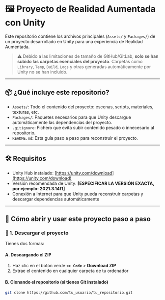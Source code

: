 # 🖼️ Proyecto de Realidad Aumentada con Unity

Este repositorio contiene los archivos principales (`Assets/` y `Packages/`) de un proyecto desarrollado en Unity para una experiencia de Realidad Aumentada.

> ⚠️ Debido a las limitaciones de tamaño de GitHub/GitLab, **solo se han subido las carpetas esenciales del proyecto**. Carpetas como `Library`, `Temp`, `Build`, `Logs` y otras generadas automáticamente por Unity no se han incluido.

---

## 📦 ¿Qué incluye este repositorio?

- `Assets/`: Todo el contenido del proyecto: escenas, scripts, materiales, texturas, etc.
- `Packages/`: Paquetes necesarios para que Unity descargue automáticamente las dependencias del proyecto.
- `.gitignore`: Fichero que evita subir contenido pesado o innecesario al repositorio.
- `README.md`: Esta guía paso a paso para reconstruir el proyecto.

---

## 🛠️ Requisitos

- Unity Hub instalado: [https://unity.com/download](https://unity.com/download)
- Versión recomendada de Unity: **[ESPECIFICAR LA VERSIÓN EXACTA, por ejemplo: 2021.3.14f1]**
- Conexión a Internet para que Unity pueda reconstruir carpetas y descargar dependencias automáticamente

---

## 🚀 Cómo abrir y usar este proyecto paso a paso

### 🧩 1. Descargar el proyecto

Tienes dos formas:

#### A. Descargando el ZIP

1. Haz clic en el botón verde **`<> Code`** > **Download ZIP**
2. Extrae el contenido en cualquier carpeta de tu ordenador

#### B. Clonando el repositorio (si tienes Git instalado)

```bash
git clone https://github.com/tu_usuario/tu_repositorio.git

